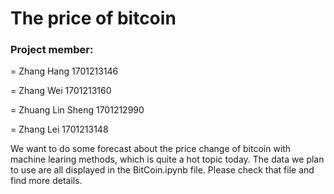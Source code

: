 # The price of bitcoin

### Project member:

= Zhang Hang  1701213146

= Zhang Wei   1701213160

= Zhuang Lin Sheng 1701212990

= Zhang Lei   1701213148

We want to do some forecast about the price change of bitcoin with machine learing methods, which is quite a hot topic today. The data we plan to use are all displayed in the BitCoin.ipynb file. Please check that file and find more details. 

